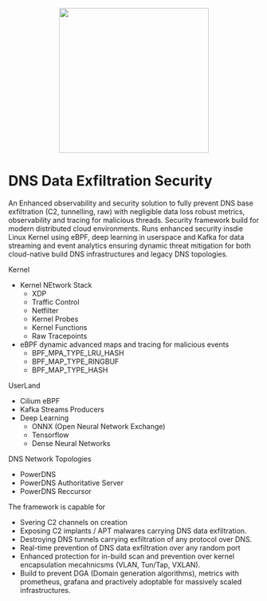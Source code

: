 <p align="center">
  <img src="https://api.deepai.org/job-view-file/58b05e06-6b92-4610-b4ab-373d6fa25663/outputs/output.jpg" width="300" height="290">
</p>


# DNS Data Exfiltration Security 
An Enhanced observability and security solution to fully prevent DNS base exfiltration (C2, tunnelling, raw) with negligible data loss robust metrics, observability and tracing for malicious threads. Security framework build for modern distributed cloud environments. Runs enhanced security insdie Linux Kernel using eBPF, deep learning in userspace and Kafka for data streaming and event analytics ensuring dynamic threat mitigation for both cloud-native build DNS infrastructures and legacy DNS topologies.

Kernel 
* Kernel NEtwork Stack
    * XDP
    * Traffic Control 
    * Netfilter
    * Kernel Probes
    * Kernel Functions
    * Raw Tracepoints
* eBPF dynamic advanced maps and tracing for malicious events
    * BPF_MPA_TYPE_LRU_HASH
    * BPF_MAP_TYPE_RINGBUF
    * BPF_MAP_TYPE_HASH 


UserLand
* Cilium eBPF 
* Kafka Streams Producers
* Deep Learning
    * ONNX (Open Neural Network Exchange)
    * Tensorflow
    * Dense Neural Networks



DNS Network Topologies
* PowerDNS
* PowerDNS Authoritative Server
* PowerDNS Reccursor 


The framework is capable for 
* Svering C2 channels on creation 
* Exposing C2 implants / APT malwares carrying DNS data exfiltration.
* Destroying DNS tunnels carrying exfiltration of any protocol over DNS.
* Real-time prevention of DNS data exfiltration over any random port
* Enhanced protection for in-build scan and prevention over kernel encapsulation mecahnicsms (VLAN, Tun/Tap, VXLAN).
* Build to prevent DGA (Domain generation algorithms), metrics with prometheus, grafana and practively adoptable for massively scaled infrastructures.


